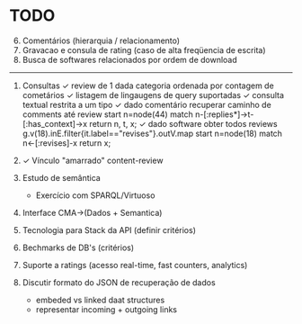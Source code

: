 TODO
====

6. Comentários (hierarquia / relacionamento)
7. Gravacao e consula de rating (caso de alta freqüencia de escrita)
8. Busca de softwares relacionados por ordem de download

---

1. Consultas
  ✓ review de 1 dada categoria ordenada por contagem de cometários
  ✓ listagem de lingaugens de query suportadas 
  ✓ consulta textual restrita a um tipo
  ✓ dado comentário recuperar caminho de comments até review
     start n=node(44) match n-[:replies*]->t-[:has_context]->x return  n, t, x;
  ✓ dado software obter todos reviews
     g.v(18).inE.filter{it.label=="revises"}.outV.map
     start n=node(18) match n<-[:revises]-x return x;
      
2. ✓ Vínculo "amarrado" content-review

3. Estudo de semântica
   -  Exercício com SPARQL/Virtuoso

4. Interface CMA->(Dados + Semantica)

5. Tecnologia para Stack da API (definir critérios)

6. Bechmarks de DB's (critérios)

7. Suporte a ratings (acesso real-time, fast counters, analytics)

8. Discutir formato do JSON de recuperação de dados 
   - embeded vs linked daat structures
   - representar incoming + outgoing links

